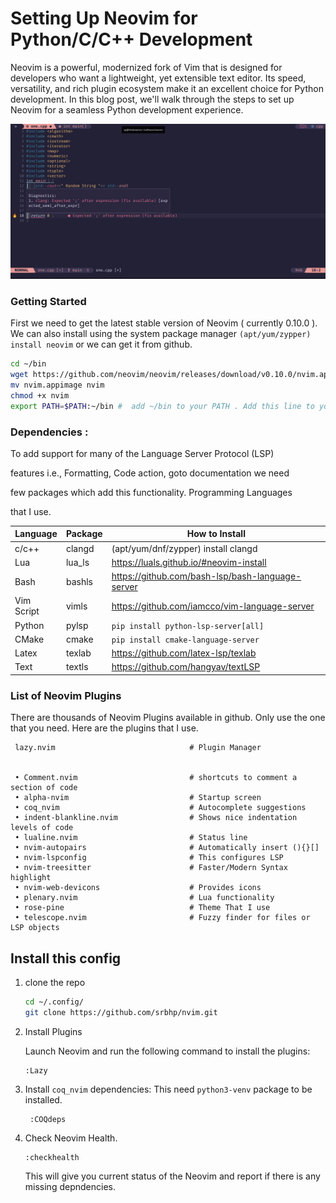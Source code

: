 # Setting Up Neovim for Python/C/C++ Development
Neovim is a powerful, modernized fork of Vim that is designed for developers who want a lightweight, yet extensible text editor. Its speed, versatility, and rich plugin ecosystem make it an excellent choice for Python development. In this blog post, we'll walk through the steps to set up Neovim for a seamless Python development experience.


 ![Screenshots](nvim.png)


### Getting Started

First we need to get the latest stable version of Neovim ( currently 0.10.0 ). We can 
also install using the system package manager `(apt/yum/zypper) install neovim` or
we can get it from github.

```bash
cd ~/bin
wget https://github.com/neovim/neovim/releases/download/v0.10.0/nvim.appimage
mv nvim.appimage nvim
chmod +x nvim
export PATH=$PATH:~/bin #  add ~/bin to your PATH . Add this line to your ~/.bashrc 
```

### Dependencies : 

To add support for many of the Language Server Protocol (LSP)

features i.e., Formatting, Code action, goto documentation we need 

few packages which add this functionality. Programming Languages 

that I use.

| Language  | Package | How to Install |
| ---------- | ------- | --------------- |
| c/c++  	|	clangd| (apt/yum/dnf/zypper) install clangd| 
| Lua    	|	lua_ls|https://luals.github.io/#neovim-install | 
| Bash   	|	bashls|https://github.com/bash-lsp/bash-language-server | 
| Vim Script|  vimls|https://github.com/iamcco/vim-language-server |
| Python	|	pylsp |`pip install python-lsp-server[all]`|
| CMake     | 	cmake| `pip install cmake-language-server` |
| Latex | 	    texlab|https://github.com/latex-lsp/texlab| 
| Text  |	    textls|https://github.com/hangyav/textLSP| 

###  List of Neovim Plugins

There are thousands of Neovim Plugins available  in github. Only use 
the one that you need. Here are the plugins that I use. 

     lazy.nvim                              # Plugin Manager


     • Comment.nvim                         # shortcuts to comment a section of code
     • alpha-nvim                           # Startup screen
     • coq_nvim                             # Autocomplete suggestions
     • indent-blankline.nvim                # Shows nice indentation levels of code 
     • lualine.nvim                         # Status line
     • nvim-autopairs                       # Automatically insert (){}[] 
     • nvim-lspconfig                       # This configures LSP
     • nvim-treesitter                      # Faster/Modern Syntax highlight
     • nvim-web-devicons                    # Provides icons 
     • plenary.nvim                         # Lua functionality
     • rose-pine                            # Theme That I use
     • telescope.nvim                       # Fuzzy finder for files or LSP objects

## Install this config

 1. clone the repo
    ```bash
    cd ~/.config/
    git clone https://github.com/srbhp/nvim.git
    ```
 
 2. Install Plugins

    Launch Neovim and run the following command to install the plugins:
    ```vim
    :Lazy
    ```
3. Install `coq_nvim` dependencies:
   This need `python3-venv` package to be installed. 
   ```vim
    :COQdeps
   ```
4. Check Neovim Health.
   
   ```vim
   :checkhealth
   ```
   This will give you current status of the Neovim and report
   if there is any missing depndencies. 
